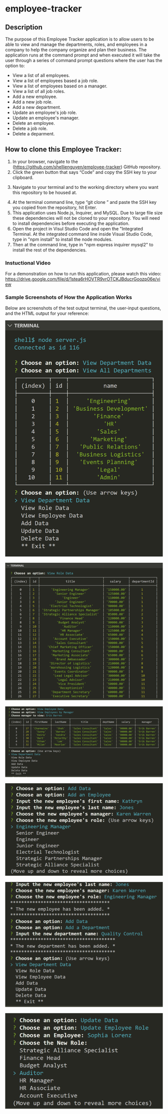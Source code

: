 # employee-tracker

## Description
The purpose of this Employee Tracker application is to allow users to be able to view and manage the departments, roles, and employees in a company
to help the company organize and plan their business.  The application runs at the command prompt and when executed it will take the user through a
series of command prompt questions where the user has the option to:
- View a list of all employees.
- View a list of employees based a job role.
- View a list of employees based on a manager.
- View a list of all job roles.
- Add a new employee.
- Add a new job role.
- Add a new department.
- Update an employee's job role.
- Update an employee's manager.
- Delete an employee.
- Delete a job role.
- Delete a deparment.

## How to clone this Employee Tracker:

1. In your browser, navigate to the (https://github.com/shellienguyen/employee-tracker) GitHub repository.
2. Click the green button that says “Code” and copy the SSH key to your clipboard.
3) Navigate to your terminal and to the working directory where you want this repository to be housed at.
4. At the terminal command line, type “git clone ” and paste the SSH key you copied from the repository, hit Enter.
5. This application uses Node.js, Inquirer, and MySQL. Due to large file size these dependencies will not be cloned to your repository.
You will need to install dependencies before executing the application.
6. Open the project in Visul Studio Code and open the "Integrated Terminal.  At the integrated command line inside Visual Studio
Code, type in "npm install" to install the node modules.
7. Then at the command line, type in "npm express inquirer mysql2" to install the rest of the dependencies.

### Instuctional Video

For a demonstration on how to run this application, please watch this video: https://drive.google.com/file/d/1stea6rHOVTR9vrOTCKJBducrGoozp06e/view


### Sample Screenshots of How the Application Works

Below are screenshots of the test output terminal, the user-input questions, and the HTML output for your reference:

![Mockup](https://github.com/shellienguyen/employee-tracker/blob/main/src/images/employee-tracker1.jpg)
<br><br>
![Mockup](https://github.com/shellienguyen/employee-tracker/blob/main/src/images/employee-tracker2.jpg)
<br><br>
![Mockup](https://github.com/shellienguyen/employee-tracker/blob/main/src/images/employee-tracker3.jpg)
<br><br>
![Mockup](https://github.com/shellienguyen/employee-tracker/blob/main/src/images/employee-tracker4.jpg)
<br><br>
![Mockup](https://github.com/shellienguyen/employee-tracker/blob/main/src/images/employee-tracker5.jpg)
<br><br>
![Mockup](https://github.com/shellienguyen/employee-tracker/blob/main/src/images/employee-tracker6.jpg)
